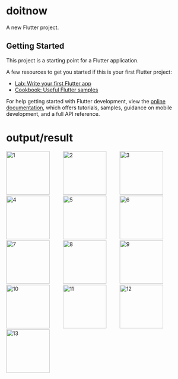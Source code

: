 # doitnow

A new Flutter project.

## Getting Started

This project is a starting point for a Flutter application.

A few resources to get you started if this is your first Flutter project:

- [Lab: Write your first Flutter app](https://docs.flutter.dev/get-started/codelab)
- [Cookbook: Useful Flutter samples](https://docs.flutter.dev/cookbook)

For help getting started with Flutter development, view the
[online documentation](https://docs.flutter.dev/), which offers tutorials,
samples, guidance on mobile development, and a full API reference.
# output/result
<img width="117" alt="1" src="https://user-images.githubusercontent.com/125723825/232849336-8e49ddbb-f295-44ce-a135-01c316cd77e0.jpg">   &emsp;&emsp;   <img width="117" alt="2" src="https://user-images.githubusercontent.com/125723825/232849500-bf03a01e-7a60-4784-8da8-434f31ef0351.jpg">   &emsp;&emsp;   <img width="117" alt="3" src="https://user-images.githubusercontent.com/125723825/232849758-0bba2e20-48ea-4995-a6ed-76e05e568304.jpg">   &emsp;&emsp;  <img width="117" alt="4" src="https://user-images.githubusercontent.com/125723825/232849903-3f59de87-e135-4d1c-b5d0-a8b0b47858b3.jpg">  &emsp;&emsp;  <img width="117" alt="5" src="https://user-images.githubusercontent.com/125723825/232850093-f2a3d8eb-1a25-4300-9980-e8bdcc6e8b6a.jpg">  &emsp;&emsp;   <img width="117" alt="6" src="https://user-images.githubusercontent.com/125723825/232850295-dadc6b9b-066a-46da-884c-548bb3582ac5.jpg">  &emsp;&emsp;   <img width="117" alt="7" src="https://user-images.githubusercontent.com/125723825/232850458-c7ffeb2b-2ee5-4aa9-8ab1-dc46aafcf58c.jpg">  &emsp;&emsp;  <img width="117" alt="8" src="https://user-images.githubusercontent.com/125723825/232850982-5f7069e8-9fb7-4b34-a4ad-a2d54da97565.jpg">  &emsp;&emsp;  <img width="117" alt="9" src="https://user-images.githubusercontent.com/125723825/232851144-e6cf52e0-9dba-4d55-8019-ff4720556e6a.jpg">  &emsp;&emsp;  <img width="117" alt="10" src="https://user-images.githubusercontent.com/125723825/232851333-12fb3ed5-fc06-40bd-8165-1b1806fecfc8.jpg">  &emsp;&emsp;  <img width="117" alt="11" src="https://user-images.githubusercontent.com/125723825/232851481-8593b710-3baf-4476-bfe9-ce24dff4971e.jpg">  &emsp;&emsp;  <img width="117" alt="12" src="https://user-images.githubusercontent.com/125723825/232851623-056f3711-6f5f-4866-acad-e1153425aad9.jpg"> <br>   <img width="117" alt="13" src="https://user- images.githubusercontent.com/125723825/232851809-1b105741-3e34-4104-8c91-9d393cf8060a.jpg"> 
